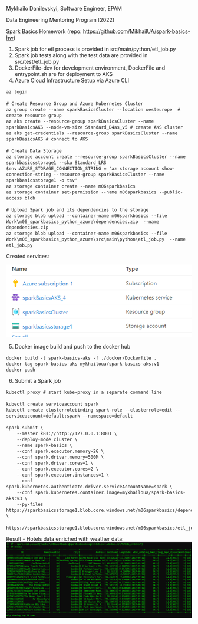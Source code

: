 Mykhailo Danilevskyi, Software Engineer, EPAM

Data Engineering Mentoring Program [2022]

Spark Basics Homework (repo: https://github.com/MikhailUA/spark-basics-hw)

1. Spark job for etl process is provided in src/main/python/etl_job.py
2. Spark job tests along with the test data are provided in src/test/etl_job.py
3. DockerFile-dev for development environment, DockerFile and entrypoint.sh are for deployment to AKS 
4. Azure Cloud Infrastructure Setup via Azure CLI
```
az login

# Create Resource Group and Azure Kubernetes Cluster
az group create --name sparkBasicsCluster --location westeurope  # create resource group
az aks create --resource-group sparkBasicsCluster --name sparkBasicsAKS --node-vm-size Standard_D4as_v5 # create AKS cluster
az aks get-credentials --resource-group sparkBasicsCluster --name sparkBasicsAKS # connect to AKS

# Create Data Storage  
az storage account create --resource-group sparkBasicsCluster --name sparkbasicsstorage1 --sku Standard_LRS
$env:AZURE_STORAGE_CONNECTION_STRING = 'az storage account show-connection-string --resource-group sparkBasicsCluster --name sparkbasicsstorage1 -o tsv'
az storage container create --name m06sparkbasics
az storage container set-permission --name m06sparkbasics --public-access blob

# Upload Spark job and its dependencies to the storage
az storage blob upload --container-name m06sparkbasics --file Work\m06_sparkbasics_python_azure\dependencies.zip  --name dependencies.zip
az storage blob upload --container-name m06sparkbasics --file Work\m06_sparkbasics_python_azure\src\main\python\etl_job.py  --name etl_job.py
```
Created services:

![img_1.png](screenshots/img_1.png)

5. Docker image build and push to the docker hub
```
docker build -t spark-basics-aks -f ./docker/Dockerfile . 
docker tag spark-basics-aks mykhailoua/spark-basics-aks:v1 
docker push
```

6. Submit a Spark job
``` 
kubectl proxy # start kube-proxy in a separate command line

kubectl create serviceaccount spark
kubectl create clusterrolebinding spark-role --clusterrole=edit --serviceaccount=default:spark --namespace=default

spark-submit \
    --master k8s://http://127.0.0.1:8001 \
    --deploy-mode cluster \
    --name spark-basics \
    --conf spark.executor.memory=2G \
    --conf spark.driver.memory=500M \
    --conf spark.driver.cores=1 \
    --conf spark.executor.cores=2 \
    --conf spark.executor.instances=1 \
    --conf spark.kubernetes.authenticate.driver.serviceAccountName=spark \
    --conf spark.kubernetes.container.image=mykhailoua/spark-basics-aks:v3 \
    --py-files https://sparkbasicsstorage1.blob.core.windows.net/m06sparkbasics/dependencies.zip \
    https://sparkbasicsstorage1.blob.core.windows.net/m06sparkbasics/etl_job.py
```

Result - Hotels data enriched with weather data:
![img.png](screenshots/img.png)